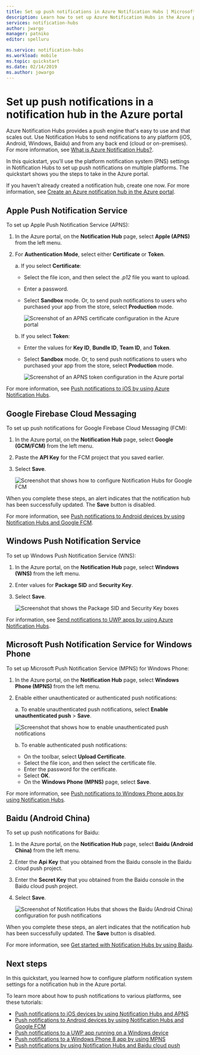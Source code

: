 ```yaml
---
title: Set up push notifications in Azure Notification Hubs | Microsoft Docs
description: Learn how to set up Azure Notification Hubs in the Azure portal by using platform notification system (PNS) settings.
services: notification-hubs
author: jwargo
manager: patniko
editor: spelluru

ms.service: notification-hubs
ms.workload: mobile
ms.topic: quickstart
ms.date: 02/14/2019
ms.author: jowargo
---
```


# Set up push notifications in a notification hub in the Azure portal

Azure Notification Hubs provides a push engine that's easy to use and that scales out. Use Notification Hubs to send notifications to any platform (iOS, Android, Windows, Baidu) and from any back end (cloud or on-premises). For more information, see [What is Azure Notification Hubs?](notification-hubs-push-notification-overview.md).

In this quickstart, you'll use the platform notification system (PNS) settings in Notification Hubs to set up push notifications on multiple platforms. The quickstart shows you the steps to take in the Azure portal.

If you haven't already created a notification hub, create one now. For more information, see [Create an Azure notification hub in the Azure portal](create-notification-hub-portal.md). 

## Apple Push Notification Service

To set up Apple Push Notification Service (APNS):

1. In the Azure portal, on the **Notification Hub** page, select **Apple (APNS)** from the left menu.

1. For **Authentication Mode**, select either **Certificate** or **Token**.

   a. If you select **Certificate**:
   * Select the file icon, and then select the *.p12* file you want to upload.
   * Enter a password.
   * Select **Sandbox** mode. Or, to send push notifications to users who purchased your app from the store, select **Production** mode.

     ![Screenshot of an APNS certificate configuration in the Azure portal](./media/notification-hubs-ios-get-started/notification-hubs-apple-config-cert.png)

   b. If you select **Token**:

   * Enter the values for **Key ID**, **Bundle ID**, **Team ID**, and **Token**.
   * Select **Sandbox** mode. Or, to send push notifications to users who purchased your app from the store, select **Production** mode.

     ![Screenshot of an APNS token configuration in the Azure portal](./media/notification-hubs-ios-get-started/notification-hubs-apple-config-token.png)

For more information, see [Push notifications to iOS by using Azure Notification Hubs](notification-hubs-ios-apple-push-notification-apns-get-started.md).

## Google Firebase Cloud Messaging

To set up push notifications for Google Firebase Cloud Messaging (FCM):

1. In the Azure portal, on the **Notification Hub** page, select **Google (GCM/FCM)** from the left menu. 
2. Paste the **API Key** for the FCM project that you saved earlier. 
3. Select **Save**. 

   ![Screenshot that shows how to configure Notification Hubs for Google FCM](./media/notification-hubs-android-push-notification-google-fcm-get-started/fcm-server-key.png)

When you complete these steps, an alert indicates that the notification hub has been successfully updated. The **Save** button is disabled. 

For more information, see [Push notifications to Android devices by using Notification Hubs and Google FCM](notification-hubs-android-push-notification-google-fcm-get-started.md).

## Windows Push Notification Service

To set up Windows Push Notification Service (WNS):

1. In the Azure portal, on the **Notification Hub** page, select **Windows (WNS)** from the left menu.
2. Enter values for **Package SID** and **Security Key**.
3. Select **Save**.

   ![Screenshot that shows the Package SID and Security Key boxes](./media/notification-hubs-windows-store-dotnet-get-started/notification-hub-configure-wns.png)

For information, see [Send notifications to UWP apps by using Azure Notification Hubs](notification-hubs-windows-store-dotnet-get-started-wns-push-notification.md).

## Microsoft Push Notification Service for Windows Phone

To set up Microsoft Push Notification Service (MPNS) for Windows Phone: 

1. In the Azure portal, on the **Notification Hub** page, select **Windows Phone (MPNS)** from the left menu.
1. Enable either unauthenticated or authenticated push notifications:

   a. To enable unauthenticated push notifications, select **Enable unauthenticated push** > **Save**.

      ![Screenshot that shows how to enable unauthenticated push notifications](./media/notification-hubs-windows-phone-get-started/azure-portal-unauth.png)

   b. To enable authenticated push notifications:
      * On the toolbar, select **Upload Certificate**.
      * Select the file icon, and then select the certificate file.
      * Enter the password for the certificate.
      * Select **OK**.
      * On the **Windows Phone (MPNS)** page, select **Save**.

For more information, see [Push notifications to Windows Phone apps by using Notification Hubs](notification-hubs-windows-mobile-push-notifications-mpns.md).
      

## Baidu (Android China)

To set up push notifications for Baidu:

1. In the Azure portal, on the **Notification Hub** page, select **Baidu (Android China)** from the left menu. 
2. Enter the **Api Key** that you obtained from the Baidu console in the Baidu cloud push project. 
3. Enter the **Secret Key** that you obtained from the Baidu console in the Baidu cloud push project. 
4. Select **Save**. 

    ![Screenshot of Notification Hubs that shows the Baidu (Android China) configuration for push notifications](./media/notification-hubs-baidu-get-started/AzureNotificationServicesBaidu.png)

When you complete these steps, an alert indicates that the notification hub has been successfully updated. The **Save** button is disabled. 

For more information, see [Get started with Notification Hubs by using Baidu](notification-hubs-baidu-china-android-notifications-get-started.md).

## Next steps
In this quickstart, you learned how to configure platform notification system settings for a notification hub in the Azure portal. 

To learn more about how to push notifications to various platforms, see these tutorials:

- [Push notifications to iOS devices by using Notification Hubs and APNS](notification-hubs-ios-apple-push-notification-apns-get-started.md)
- [Push notifications to Android devices by using Notification Hubs and Google FCM](notification-hubs-android-push-notification-google-fcm-get-started.md)
- [Push notifications to a UWP app running on a Windows device](notification-hubs-windows-store-dotnet-get-started-wns-push-notification.md)
- [Push notifications to a Windows Phone 8 app by using MPNS](notification-hubs-windows-mobile-push-notifications-mpns.md)
- [Push notifications by using Notification Hubs and Baidu cloud push](notification-hubs-baidu-china-android-notifications-get-started.md)
